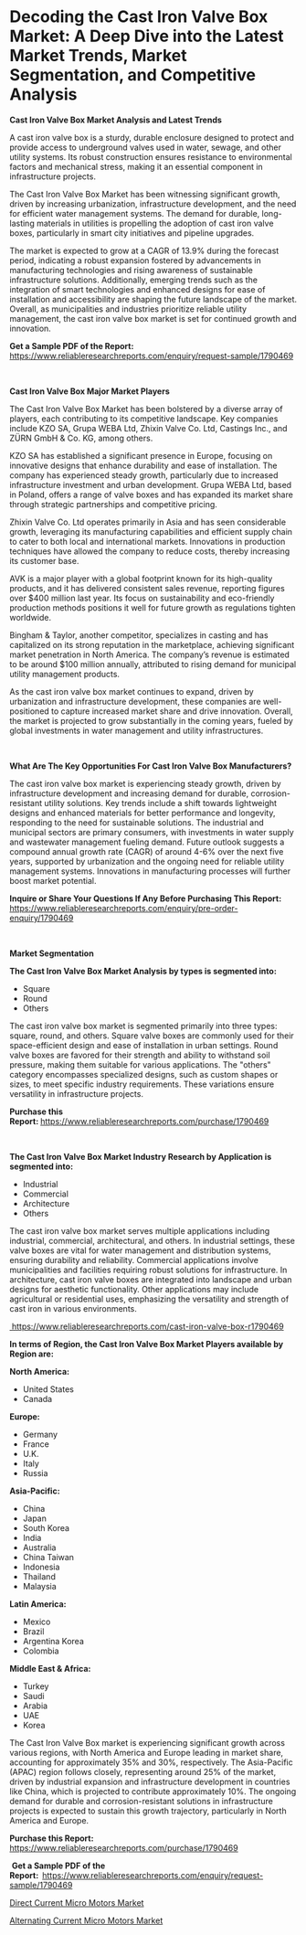 <p><h1>Decoding the Cast Iron Valve Box Market: A Deep Dive into the Latest Market Trends, Market Segmentation, and Competitive Analysis</h1></p><p><strong>Cast Iron Valve Box Market Analysis and Latest Trends</strong></p>
<p><p>A cast iron valve box is a sturdy, durable enclosure designed to protect and provide access to underground valves used in water, sewage, and other utility systems. Its robust construction ensures resistance to environmental factors and mechanical stress, making it an essential component in infrastructure projects. </p><p>The Cast Iron Valve Box Market has been witnessing significant growth, driven by increasing urbanization, infrastructure development, and the need for efficient water management systems. The demand for durable, long-lasting materials in utilities is propelling the adoption of cast iron valve boxes, particularly in smart city initiatives and pipeline upgrades. </p><p>The market is expected to grow at a CAGR of 13.9% during the forecast period, indicating a robust expansion fostered by advancements in manufacturing technologies and rising awareness of sustainable infrastructure solutions. Additionally, emerging trends such as the integration of smart technologies and enhanced designs for ease of installation and accessibility are shaping the future landscape of the market. Overall, as municipalities and industries prioritize reliable utility management, the cast iron valve box market is set for continued growth and innovation.</p></p>
<p><strong>Get a Sample PDF of the Report:&nbsp;</strong> <a href="https://www.reliableresearchreports.com/enquiry/request-sample/1790469?utm_campaign=2260&utm_medium=2&utm_source=Github&utm_content=ia&utm_term=28022025&utm_id=cast-iron-valve-box">https://www.reliableresearchreports.com/enquiry/request-sample/1790469</a></p>
<p>&nbsp;</p>
<p><strong>Cast Iron Valve Box Major Market Players</strong></p>
<p><p>The Cast Iron Valve Box Market has been bolstered by a diverse array of players, each contributing to its competitive landscape. Key companies include KZO SA, Grupa WEBA Ltd, Zhixin Valve Co. Ltd, Castings Inc., and ZÜRN GmbH & Co. KG, among others.</p><p>KZO SA has established a significant presence in Europe, focusing on innovative designs that enhance durability and ease of installation. The company has experienced steady growth, particularly due to increased infrastructure investment and urban development. Grupa WEBA Ltd, based in Poland, offers a range of valve boxes and has expanded its market share through strategic partnerships and competitive pricing.</p><p>Zhixin Valve Co. Ltd operates primarily in Asia and has seen considerable growth, leveraging its manufacturing capabilities and efficient supply chain to cater to both local and international markets. Innovations in production techniques have allowed the company to reduce costs, thereby increasing its customer base.</p><p>AVK is a major player with a global footprint known for its high-quality products, and it has delivered consistent sales revenue, reporting figures over $400 million last year. Its focus on sustainability and eco-friendly production methods positions it well for future growth as regulations tighten worldwide.</p><p>Bingham & Taylor, another competitor, specializes in casting and has capitalized on its strong reputation in the marketplace, achieving significant market penetration in North America. The company’s revenue is estimated to be around $100 million annually, attributed to rising demand for municipal utility management products.</p><p>As the cast iron valve box market continues to expand, driven by urbanization and infrastructure development, these companies are well-positioned to capture increased market share and drive innovation. Overall, the market is projected to grow substantially in the coming years, fueled by global investments in water management and utility infrastructures.</p></p>
<p>&nbsp;</p>
<p><strong>What Are The Key Opportunities For Cast Iron Valve Box Manufacturers?</strong></p>
<p><p>The cast iron valve box market is experiencing steady growth, driven by infrastructure development and increasing demand for durable, corrosion-resistant utility solutions. Key trends include a shift towards lightweight designs and enhanced materials for better performance and longevity, responding to the need for sustainable solutions. The industrial and municipal sectors are primary consumers, with investments in water supply and wastewater management fueling demand. Future outlook suggests a compound annual growth rate (CAGR) of around 4-6% over the next five years, supported by urbanization and the ongoing need for reliable utility management systems. Innovations in manufacturing processes will further boost market potential.</p></p>
<p><strong>Inquire or Share Your Questions If Any Before Purchasing This Report:</strong> <a href="https://www.reliableresearchreports.com/enquiry/pre-order-enquiry/1790469?utm_campaign=2260&utm_medium=2&utm_source=Github&utm_content=ia&utm_term=28022025&utm_id=cast-iron-valve-box">https://www.reliableresearchreports.com/enquiry/pre-order-enquiry/1790469</a></p>
<p>&nbsp;</p>
<p><strong>Market Segmentation</strong></p>
<p><strong>The Cast Iron Valve Box Market Analysis by types is segmented into:</strong></p>
<p><ul><li>Square</li><li>Round</li><li>Others</li></ul></p>
<p><p>The cast iron valve box market is segmented primarily into three types: square, round, and others. Square valve boxes are commonly used for their space-efficient design and ease of installation in urban settings. Round valve boxes are favored for their strength and ability to withstand soil pressure, making them suitable for various applications. The "others" category encompasses specialized designs, such as custom shapes or sizes, to meet specific industry requirements. These variations ensure versatility in infrastructure projects.</p></p>
<p><strong>Purchase this Report:&nbsp;</strong><a href="https://www.reliableresearchreports.com/purchase/1790469?utm_campaign=2260&utm_medium=2&utm_source=Github&utm_content=ia&utm_term=28022025&utm_id=cast-iron-valve-box">https://www.reliableresearchreports.com/purchase/1790469</a></p>
<p>&nbsp;</p>
<p><strong>The Cast Iron Valve Box Market Industry Research by Application is segmented into:</strong></p>
<p><ul><li>Industrial</li><li>Commercial</li><li>Architecture</li><li>Others</li></ul></p>
<p><p>The cast iron valve box market serves multiple applications including industrial, commercial, architectural, and others. In industrial settings, these valve boxes are vital for water management and distribution systems, ensuring durability and reliability. Commercial applications involve municipalities and facilities requiring robust solutions for infrastructure. In architecture, cast iron valve boxes are integrated into landscape and urban designs for aesthetic functionality. Other applications may include agricultural or residential uses, emphasizing the versatility and strength of cast iron in various environments.</p></p>
<p><a href="https://www.reliableresearchreports.com/cast-iron-valve-box-r1790469?utm_campaign=2260&utm_medium=2&utm_source=Github&utm_content=ia&utm_term=28022025&utm_id=cast-iron-valve-box">&nbsp;https://www.reliableresearchreports.com/cast-iron-valve-box-r1790469</a></p>
<p><strong>In terms of Region, the Cast Iron Valve Box Market Players available by Region are:</strong></p>
<p>
    <p> <strong> North America: </strong>
        <ul>
            <li>United States</li>
            <li>Canada</li>
        </ul>
        </p> 
    <p> <strong> Europe: </strong>
        <ul>
            <li>Germany</li>
            <li>France</li>
            <li>U.K.</li>
            <li>Italy</li>
            <li>Russia</li>
        </ul>
        </p> 
    <p> <strong> Asia-Pacific: </strong>
        <ul>
            <li>China</li>
            <li>Japan</li>
            <li>South Korea</li>
            <li>India</li>
            <li>Australia</li>
            <li>China Taiwan</li>
            <li>Indonesia</li>
            <li>Thailand</li>
            <li>Malaysia</li>
        </ul>
        </p> 
    <p> <strong> Latin America: </strong>
        <ul>
            <li>Mexico</li>
            <li>Brazil</li>
            <li>Argentina Korea</li>
            <li>Colombia</li>
        </ul>
        </p> 
    <p> <strong> Middle East & Africa: </strong>
        <ul>
            <li>Turkey</li>
            <li>Saudi</li>
            <li>Arabia</li>
            <li>UAE</li>
            <li>Korea</li>
        </ul>
    </p>
    </p>
<p><p>The Cast Iron Valve Box market is experiencing significant growth across various regions, with North America and Europe leading in market share, accounting for approximately 35% and 30%, respectively. The Asia-Pacific (APAC) region follows closely, representing around 25% of the market, driven by industrial expansion and infrastructure development in countries like China, which is projected to contribute approximately 10%. The ongoing demand for durable and corrosion-resistant solutions in infrastructure projects is expected to sustain this growth trajectory, particularly in North America and Europe.</p></p>
<p><strong>Purchase this Report: </strong><a href="https://www.reliableresearchreports.com/purchase/1790469?utm_campaign=2260&utm_medium=2&utm_source=Github&utm_content=ia&utm_term=28022025&utm_id=cast-iron-valve-box">https://www.reliableresearchreports.com/purchase/1790469</a></p>
<p>&nbsp;<strong>Get a Sample PDF of the Report:&nbsp;&nbsp;</strong><a href="https://www.reliableresearchreports.com/enquiry/request-sample/1790469?utm_campaign=2260&utm_medium=2&utm_source=Github&utm_content=ia&utm_term=28022025&utm_id=cast-iron-valve-box">https://www.reliableresearchreports.com/enquiry/request-sample/1790469</a></p>
<p><strong></strong></p>
<p><p><a href="https://github.com/rianttegang/Market-Research-Report-List-1/blob/main/direct-current-micro-motors-market.md?utm_campaign=2260&utm_medium=2&utm_source=Github&utm_content=ia&utm_term=28022025&utm_id=cast-iron-valve-box">Direct Current Micro Motors Market</a></p><p><a href="https://github.com/vengatsabibu/Market-Research-Report-List-1/blob/main/alternating-current-micro-motors-market.md?utm_campaign=2260&utm_medium=2&utm_source=Github&utm_content=ia&utm_term=28022025&utm_id=cast-iron-valve-box">Alternating Current Micro Motors Market</a></p></p>